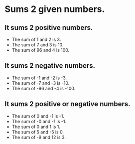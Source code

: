 # Sums 2 given numbers.

## It sums 2 positive numbers.

- The sum of 1 and 2 is 3.
- The sum of 7 and 3 is 10.
- The sum of 96 and 4 is 100.

## It sums 2 negative numbers.

- The sum of -1 and -2 is -3.
- The sum of -7 and -3 is -10.
- The sum of -96 and -4 is -100.

## It sums 2 positive or negative numbers.

- The sum of 0 and -1 is -1.
- The sum of -0 and -1 is -1.
- The sum of 0 and 1 is 1.
- The sum of 5 and -5 is 0.
- The sum of -9 and 12 is 3.
